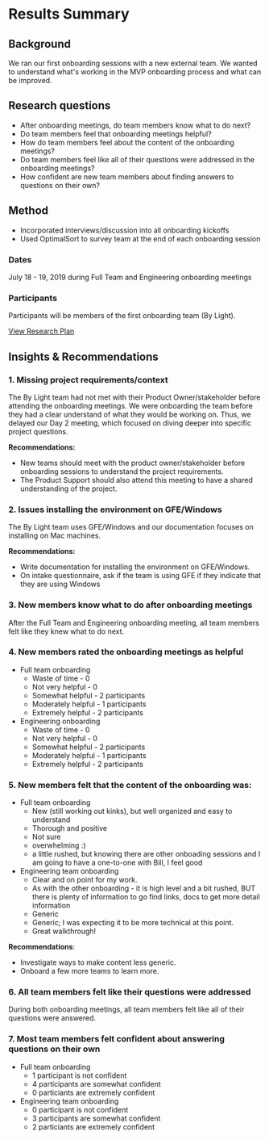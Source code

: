 # Results Summary

## Background
We ran our first onboarding sessions with a new external team. We wanted to understand what's working in the MVP onboarding process and what can be improved.

## Research questions
* After onboarding meetings, do team members know what to do next?
* Do team members feel that onboarding meetings helpful?
* How do team members feel about the content of the onboarding meetings?
* Do team members feel like all of their questions were addressed in the onboarding meetings?
* How confident are new team members about finding answers to questions on their own?

## Method
* Incorporated interviews/discussion into all onboarding kickoffs
* Used OptimalSort to survey team at the end of each onboarding session

### Dates
July 18 - 19, 2019 during Full Team and Engineering onboarding meetings

### Participants
Participants will be members of the first onboarding team (By Light).

[View Research Plan](https://github.com/department-of-veterans-affairs/va.gov-team/blob/master/Platform/Onboarding/research/Onboarding%20MVP%20-%20Jul%202019/research%20plan.md)

## Insights & Recommendations

### 1. Missing project requirements/context
The By Light team had not met with their Product Owner/stakeholder before attending the onboarding meetings. We were onboarding the team before they had a clear understand of what they would be working on. Thus, we delayed our Day 2 meeting, which focused on diving deeper into specific project questions.

**Recommendations:** 

* New teams should meet with the product owner/stakeholder before onboarding sessions to understand the project requirements. 
* The Product Support should also attend this meeting to have a shared understanding of the project.


### 2. Issues installing the environment on GFE/Windows
The By Light team uses GFE/Windows and our documentation focuses on installing on Mac machines. 

**Recommendations:** 

* Write documentation for installing the environment on GFE/Windows.
* On intake questionnaire, ask if the team is using GFE if they indicate that they are using Windows

### 3. New members know what to do after onboarding meetings
After the Full Team and Engineering onboarding meeting, all team members felt like they knew what to do next.

### 4. New members rated the onboarding meetings as helpful
* Full team onboarding
   * Waste of time - 0 
   * Not very helpful - 0 
   * Somewhat helpful - 2 participants
   * Moderately helpful - 1 participants
   * Extremely helpful - 2 participants
* Engineering onboarding
   * Waste of time - 0 
   * Not very helpful - 0 
   * Somewhat helpful - 2 participants
   * Moderately helpful - 1 participants
   * Extremely helpful - 2 participants

### 5. New members felt that the content of the onboarding was:
* Full team onboarding
   * New (still working out kinks), but well organized and easy to understand
   * Thorough and positive
   * Not sure
   * overwhelming :)
   * a little rushed, but knowing there are other onboading sessions and I am going to have a one-to-one with Bill, I feel good
* Engineering team onboarding
   * Clear and on point for my work.
   * As with the other onboarding - it is high level and a bit rushed, BUT there is plenty of information to go find links, docs to get more detail information
   * Generic
   * Generic; I was expecting it to be more technical at this point.
   * Great walkthrough!

**Recommendations**: 

* Investigate ways to make content less generic. 
* Onboard a few more teams to learn more.


### 6. All team members felt like their questions were addressed
During both onboarding meetings, all team members felt like all of their questions were answered.

### 7. Most team members felt confident about answering questions on their own
* Full team onboarding
   * 1 participant is not confident
   * 4 participants are somewhat confident
   * 0 particiants are extremely confident
* Engineering team onboarding
   * 0 participant is not confident
   * 3 participants are somewhat confident
   * 2 particiants are extremely confident








